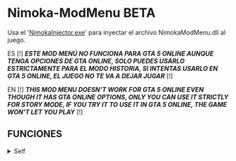 # Nimoka-ModMenu BETA

Usa el '[NimokaInjector.exe](https://github.com/n1m0k4/Nimoka-Injector/releases/latest)' para inyectar el archivo NimokaModMenu.dll al juego.

ES [!] ***ESTE MOD MENÚ NO FUNCIONA PARA GTA 5 ONLINE AUNQUE TENGA OPCIONES DE GTA ONLINE, SOLO PUEDES USARLO ESTRICTAMENTE PARA EL MODO HISTORIA, SI INTENTAS USARLO EN GTA 5 ONLINE, EL JUEGO NO TE VA A DEJAR JUGAR*** [!]

EN [!] ***THIS MOD MENU DOESN'T WORK FOR GTA 5 ONLINE EVEN THOUGH IT HAS GTA ONLINE OPTIONS, ONLY YOU CAN USE IT STRICTLY FOR STORY MODE, IF YOU TRY IT TO USE IT IN GTA 5 ONLINE, THE GAME WON'T LET YOU PLAY*** [!]

## FUNCIONES
<details>
  <summary>Self</summary>
  <details>
    <summary>Model</summary>
  </details>
  God mode
</details>
